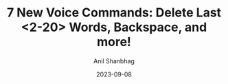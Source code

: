 ---
layout: single
title: "7 New Voice Commands: Delete Last <2-20> Words, Backspace, and more!"
excerpt: These new voice commands greatly improve your ability to edit/delete text hands-free.
date: 2023-09-08
category: news
author: Anil Shanbhag
thumbnail: "https://rizi97.github.io/hugo-dictanote/assets/img/blog/featured.jpg"
---